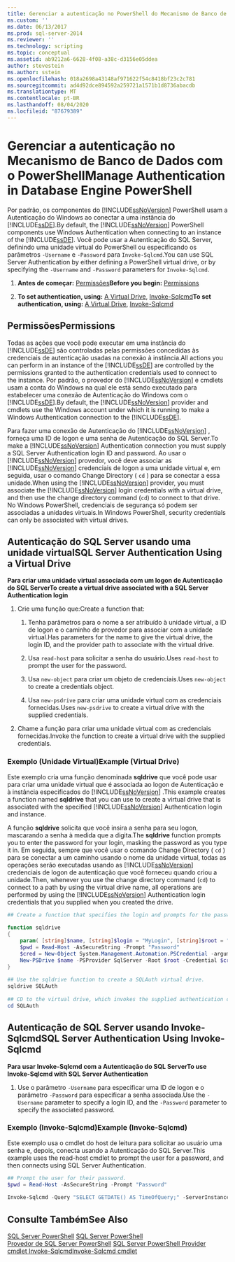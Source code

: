 ```yaml
---
title: Gerenciar a autenticação no PowerShell do Mecanismo de Banco de Dados | Microsoft Docs
ms.custom: ''
ms.date: 06/13/2017
ms.prod: sql-server-2014
ms.reviewer: ''
ms.technology: scripting
ms.topic: conceptual
ms.assetid: ab9212a6-6628-4f08-a38c-d3156e05ddea
author: stevestein
ms.author: sstein
ms.openlocfilehash: 018a2698a43148af971622f54c8418bf23c2c781
ms.sourcegitcommit: ad4d92dce894592a259721a1571b1d8736abacdb
ms.translationtype: MT
ms.contentlocale: pt-BR
ms.lasthandoff: 08/04/2020
ms.locfileid: "87679389"
---
```

# <a name="manage-authentication-in-database-engine-powershell"></a><span data-ttu-id="b44ef-102">Gerenciar a autenticação no Mecanismo de Banco de Dados com o PowerShell</span><span class="sxs-lookup"><span data-stu-id="b44ef-102">Manage Authentication in Database Engine PowerShell</span></span>
  <span data-ttu-id="b44ef-103">Por padrão, os componentes do [!INCLUDE[ssNoVersion](../includes/ssnoversion-md.md)] PowerShell usam a Autenticação do Windows ao conectar a uma instância do [!INCLUDE[ssDE](../includes/ssde-md.md)].</span><span class="sxs-lookup"><span data-stu-id="b44ef-103">By default, the [!INCLUDE[ssNoVersion](../includes/ssnoversion-md.md)] PowerShell components use Windows Authentication when connecting to an instance of the [!INCLUDE[ssDE](../includes/ssde-md.md)].</span></span> <span data-ttu-id="b44ef-104">Você pode usar a Autenticação do SQL Server, definindo uma unidade virtual do PowerShell ou especificando os parâmetros `-Username` e `-Password` para `Invoke-Sqlcmd`.</span><span class="sxs-lookup"><span data-stu-id="b44ef-104">You can use SQL Server Authentication by either defining a PowerShell virtual drive, or by specifying the `-Username` and `-Password` parameters for `Invoke-Sqlcmd`.</span></span>  
  
1.  <span data-ttu-id="b44ef-105">**Antes de começar:**  [Permissões](#Permissions)</span><span class="sxs-lookup"><span data-stu-id="b44ef-105">**Before you begin:**  [Permissions](#Permissions)</span></span>  
  
2.  <span data-ttu-id="b44ef-106">**To set authentication, using:**  [A Virtual Drive](#SQLAuthVirtDrv), [Invoke-Sqlcmd](#SQLAuthInvSqlCmd)</span><span class="sxs-lookup"><span data-stu-id="b44ef-106">**To set authentication, using:**  [A Virtual Drive](#SQLAuthVirtDrv), [Invoke-Sqlcmd](#SQLAuthInvSqlCmd)</span></span>  
  
##  <a name="permissions"></a><a name="Permissions"></a> <span data-ttu-id="b44ef-107">Permissões</span><span class="sxs-lookup"><span data-stu-id="b44ef-107">Permissions</span></span>  
 <span data-ttu-id="b44ef-108">Todas as ações que você pode executar em uma instância do [!INCLUDE[ssDE](../includes/ssde-md.md)] são controladas pelas permissões concedidas às credenciais de autenticação usadas na conexão à instância.</span><span class="sxs-lookup"><span data-stu-id="b44ef-108">All actions you can perform in an instance of the [!INCLUDE[ssDE](../includes/ssde-md.md)] are controlled by the permissions granted to the authentication credentials used to connect to the instance.</span></span> <span data-ttu-id="b44ef-109">Por padrão, o provedor do [!INCLUDE[ssNoVersion](../includes/ssnoversion-md.md)] e cmdlets usam a conta do Windows na qual ele está sendo executado para estabelecer uma conexão de Autenticação do Windows com o [!INCLUDE[ssDE](../includes/ssde-md.md)].</span><span class="sxs-lookup"><span data-stu-id="b44ef-109">By default, the [!INCLUDE[ssNoVersion](../includes/ssnoversion-md.md)] provider and cmdlets use the Windows account under which it is running to make a Windows Authentication connection to the [!INCLUDE[ssDE](../includes/ssde-md.md)].</span></span>  
  
 <span data-ttu-id="b44ef-110">Para fazer uma conexão de Autenticação do [!INCLUDE[ssNoVersion](../includes/ssnoversion-md.md)] , forneça uma ID de logon e uma senha de Autenticação do SQL Server.</span><span class="sxs-lookup"><span data-stu-id="b44ef-110">To make a [!INCLUDE[ssNoVersion](../includes/ssnoversion-md.md)] Authentication connection you must supply a SQL Server Authentication login ID and password.</span></span> <span data-ttu-id="b44ef-111">Ao usar o [!INCLUDE[ssNoVersion](../includes/ssnoversion-md.md)] provedor, você deve associar as [!INCLUDE[ssNoVersion](../includes/ssnoversion-md.md)] credenciais de logon a uma unidade virtual e, em seguida, usar o comando Change Directory ( `cd` ) para se conectar a essa unidade.</span><span class="sxs-lookup"><span data-stu-id="b44ef-111">When using the [!INCLUDE[ssNoVersion](../includes/ssnoversion-md.md)] provider, you must associate the [!INCLUDE[ssNoVersion](../includes/ssnoversion-md.md)] login credentials with a virtual drive, and then use the change directory command (`cd`) to connect to that drive.</span></span> <span data-ttu-id="b44ef-112">No Windows PowerShell, credenciais de segurança só podem ser associadas a unidades virtuais.</span><span class="sxs-lookup"><span data-stu-id="b44ef-112">In Windows PowerShell, security credentials can only be associated with virtual drives.</span></span>  
  
##  <a name="sql-server-authentication-using-a-virtual-drive"></a><a name="SQLAuthVirtDrv"></a> <span data-ttu-id="b44ef-113">Autenticação do SQL Server usando uma unidade virtual</span><span class="sxs-lookup"><span data-stu-id="b44ef-113">SQL Server Authentication Using a Virtual Drive</span></span>  
 <span data-ttu-id="b44ef-114">**Para criar uma unidade virtual associada com um logon de Autenticação do SQL Server**</span><span class="sxs-lookup"><span data-stu-id="b44ef-114">**To create a virtual drive associated with a SQL Server Authentication login**</span></span>  
  
1.  <span data-ttu-id="b44ef-115">Crie uma função que:</span><span class="sxs-lookup"><span data-stu-id="b44ef-115">Create a function that:</span></span>  
  
    1.  <span data-ttu-id="b44ef-116">Tenha parâmetros para o nome a ser atribuído à unidade virtual, a ID de logon e o caminho de provedor para associar com a unidade virtual.</span><span class="sxs-lookup"><span data-stu-id="b44ef-116">Has parameters for the name to give the virtual drive, the login ID, and the provider path to associate with the virtual drive.</span></span>  
  
    2.  <span data-ttu-id="b44ef-117">Usa `read-host` para solicitar a senha do usuário.</span><span class="sxs-lookup"><span data-stu-id="b44ef-117">Uses `read-host` to prompt the user for the password.</span></span>  
  
    3.  <span data-ttu-id="b44ef-118">Usa `new-object` para criar um objeto de credenciais.</span><span class="sxs-lookup"><span data-stu-id="b44ef-118">Uses `new-object` to create a credentials object.</span></span>  
  
    4.  <span data-ttu-id="b44ef-119">Usa `new-psdrive` para criar uma unidade virtual com as credenciais fornecidas.</span><span class="sxs-lookup"><span data-stu-id="b44ef-119">Uses `new-psdrive` to create a virtual drive with the supplied credentials.</span></span>  
  
2.  <span data-ttu-id="b44ef-120">Chame a função para criar uma unidade virtual com as credenciais fornecidas.</span><span class="sxs-lookup"><span data-stu-id="b44ef-120">Invoke the function to create a virtual drive with the supplied credentials.</span></span>  
  
### <a name="example-virtual-drive"></a><span data-ttu-id="b44ef-121">Exemplo (Unidade Virtual)</span><span class="sxs-lookup"><span data-stu-id="b44ef-121">Example (Virtual Drive)</span></span>  
 <span data-ttu-id="b44ef-122">Este exemplo cria uma função denominada **sqldrive** que você pode usar para criar uma unidade virtual que é associada ao logon de Autenticação e à instância especificados do [!INCLUDE[ssNoVersion](../includes/ssnoversion-md.md)] .</span><span class="sxs-lookup"><span data-stu-id="b44ef-122">This example creates a function named **sqldrive** that you can use to create a virtual drive that is associated with the specified [!INCLUDE[ssNoVersion](../includes/ssnoversion-md.md)] Authentication login and instance.</span></span>  
  
 <span data-ttu-id="b44ef-123">A função **sqldrive** solicita que você insira a senha para seu logon, mascarando a senha à medida que a digita.</span><span class="sxs-lookup"><span data-stu-id="b44ef-123">The **sqldrive** function prompts you to enter the password for your login, masking the password as you type it in.</span></span> <span data-ttu-id="b44ef-124">Em seguida, sempre que você usar o comando Change Directory ( `cd` ) para se conectar a um caminho usando o nome da unidade virtual, todas as operações serão executadas usando as [!INCLUDE[ssNoVersion](../includes/ssnoversion-md.md)] credenciais de logon de autenticação que você forneceu quando criou a unidade.</span><span class="sxs-lookup"><span data-stu-id="b44ef-124">Then, whenever you use the change directory command (`cd`) to connect to a path by using the virtual drive name, all operations are performed by using the [!INCLUDE[ssNoVersion](../includes/ssnoversion-md.md)] Authentication login credentials that you supplied when you created the drive.</span></span>  
  
```powershell
## Create a function that specifies the login and prompts for the password.  
  
function sqldrive  
{  
    param( [string]$name, [string]$login = "MyLogin", [string]$root = "SQLSERVER:\SQL\MyComputer\MyInstance" )  
    $pwd = Read-Host -AsSecureString -Prompt "Password"  
    $cred = New-Object System.Management.Automation.PSCredential -argumentlist $login, $pwd  
    New-PSDrive $name -PSProvider SqlServer -Root $root -Credential $cred -Scope 1  
}  
  
## Use the sqldrive function to create a SQLAuth virtual drive.  
sqldrive SQLAuth  
  
## CD to the virtual drive, which invokes the supplied authentication credentials.  
cd SQLAuth  
```  
  
##  <a name="sql-server-authentication-using-invoke-sqlcmd"></a><a name="SQLAuthInvSqlCmd"></a> <span data-ttu-id="b44ef-125">Autenticação de SQL Server usando Invoke-Sqlcmd</span><span class="sxs-lookup"><span data-stu-id="b44ef-125">SQL Server Authentication Using Invoke-Sqlcmd</span></span>  
 <span data-ttu-id="b44ef-126">**Para usar Invoke-Sqlcmd com a Autenticação do SQL Server**</span><span class="sxs-lookup"><span data-stu-id="b44ef-126">**To use Invoke-Sqlcmd with SQL Server Authentication**</span></span>  
  
1.  <span data-ttu-id="b44ef-127">Use o parâmetro `-Username` para especificar uma ID de logon e o parâmetro `-Password` para especificar a senha associada.</span><span class="sxs-lookup"><span data-stu-id="b44ef-127">Use the `-Username` parameter to specify a login ID, and the `-Password` parameter to specify the associated password.</span></span>  
  
### <a name="example-invoke-sqlcmd"></a><span data-ttu-id="b44ef-128">Exemplo (Invoke-Sqlcmd)</span><span class="sxs-lookup"><span data-stu-id="b44ef-128">Example (Invoke-Sqlcmd)</span></span>  
 <span data-ttu-id="b44ef-129">Este exemplo usa o cmdlet do host de leitura para solicitar ao usuário uma senha e, depois, conecta usando a Autenticação do SQL Server.</span><span class="sxs-lookup"><span data-stu-id="b44ef-129">This example uses the read-host cmdlet to prompt the user for a password, and then connects using SQL Server Authentication.</span></span>  
  
```powershell
## Prompt the user for their password.  
$pwd = Read-Host -AsSecureString -Prompt "Password"  
  
Invoke-Sqlcmd -Query "SELECT GETDATE() AS TimeOfQuery;" -ServerInstance "MyComputer\MyInstance" -Username "MyLogin" -Password $pwd  
```  
  
## <a name="see-also"></a><span data-ttu-id="b44ef-130">Consulte Também</span><span class="sxs-lookup"><span data-stu-id="b44ef-130">See Also</span></span>  
 <span data-ttu-id="b44ef-131">[SQL Server PowerShell](sql-server-powershell.md) </span><span class="sxs-lookup"><span data-stu-id="b44ef-131">[SQL Server PowerShell](sql-server-powershell.md) </span></span>  
 <span data-ttu-id="b44ef-132">[Provedor de SQL Server PowerShell](sql-server-powershell-provider.md) </span><span class="sxs-lookup"><span data-stu-id="b44ef-132">[SQL Server PowerShell Provider](sql-server-powershell-provider.md) </span></span>  
 [<span data-ttu-id="b44ef-133">cmdlet Invoke-Sqlcmd</span><span class="sxs-lookup"><span data-stu-id="b44ef-133">Invoke-Sqlcmd cmdlet</span></span>](../database-engine/invoke-sqlcmd-cmdlet.md)  
